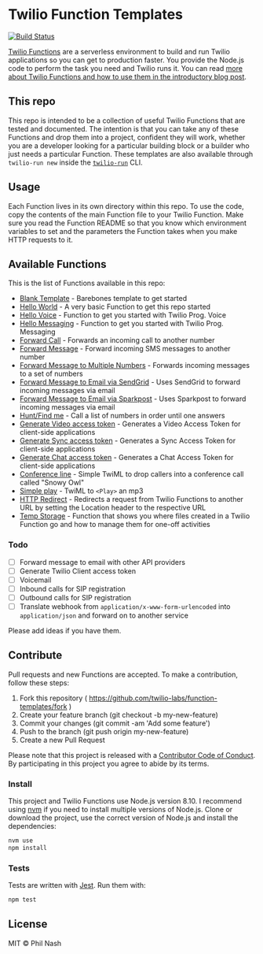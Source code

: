 # Twilio Function Templates

[![Build Status](https://travis-ci.org/twilio-labs/function-templates.svg?branch=master)](https://travis-ci.org/twilio-labs/function-templates)

[Twilio Functions](https://www.twilio.com/functions) are a serverless environment to build and run Twilio applications so you can get to production faster. You provide the Node.js code to perform the task you need and Twilio runs it. You can read [more about Twilio Functions and how to use them in the introductory blog post](https://www.twilio.com/blog/2017/05/introducing-twilio-functions.html).

## This repo

This repo is intended to be a collection of useful Twilio Functions that are tested and documented. The intention is that you can take any of these Functions and drop them into a project, confident they will work, whether you are a developer looking for a particular building block or a builder who just needs a particular Function. These templates are also available through `twilio-run new` inside the [`twilio-run`](https://npm.im/twilio-run) CLI.

## Usage

Each Function lives in its own directory within this repo. To use the code, copy the contents of the main Function file to your Twilio Function. Make sure you read the Function README so that you know which environment variables to set and the parameters the Function takes when you make HTTP requests to it.

## Available Functions

This is the list of Functions available in this repo:

- [Blank Template](blank) - Barebones template to get started
- [Hello World](hello-world) - A very basic Function to get this repo started
- [Hello Voice](hello-voice) - Function to get you started with Twilio Prog. Voice
- [Hello Messaging](hello-messaging) - Function to get you started with Twilio Prog. Messaging
- [Forward Call](forward-call) - Forwards an incoming call to another number
- [Forward Message](forward-message) - Forward incoming SMS messages to another number
- [Forward Message to Multiple Numbers](forward-message-multiple) - Forwards incoming messages to a set of numbers
- [Forward Message to Email via SendGrid](forward-message-sendgrid) - Uses SendGrid to forward incoming messages via email
- [Forward Message to Email via Sparkpost](forward-message-sparkpost) - Uses Sparkpost to forward incoming messages via email
- [Hunt/Find me](hunt) - Call a list of numbers in order until one answers
- [Generate Video access token](video-token) - Generates a Video Access Token for client-side applications
- [Generate Sync access token](sync-token) - Generates a Sync Access Token for client-side applications
- [Generate Chat access token](chat-token) - Generates a Chat Access Token for client-side applications
- [Conference line](conference) - Simple TwiML to drop callers into a conference call called "Snowy Owl"
- [Simple play](never-gonna-give-you-up) - TwiML to `<Play>` an mp3
- [HTTP Redirect](http-redirect) - Redirects a request from Twilio Functions to another URL by setting the Location header to the respective URL
- [Temp Storage](temp-storage) - Function that shows you where files created in a Twilio Function go and how to manage them for one-off activities

### Todo

- [ ] Forward message to email with other API providers
- [ ] Generate Twilio Client access token
- [ ] Voicemail
- [ ] Inbound calls for SIP registration
- [ ] Outbound calls for SIP registration
- [ ] Translate webhook from `application/x-www-form-urlencoded` into `application/json` and forward on to another service

Please add ideas if you have them.

## Contribute

Pull requests and new Functions are accepted. To make a contribution, follow these steps:

1. Fork this repository ( https://github.com/twilio-labs/function-templates/fork )
2. Create your feature branch (git checkout -b my-new-feature)
3. Commit your changes (git commit -am 'Add some feature')
4. Push to the branch (git push origin my-new-feature)
5. Create a new Pull Request

Please note that this project is released with a [Contributor Code of Conduct](#CODE_OF_CONDUCT). By participating in this project you agree to abide by its terms.

### Install

This project and Twilio Functions use Node.js version 8.10. I recommend using [nvm](https://github.com/creationix/nvm) if you need to install multiple versions of Node.js. Clone or download the project, use the correct version of Node.js and install the dependencies:

```bash
nvm use
npm install
```

### Tests

Tests are written with [Jest](https://facebook.github.io/jest/). Run them with:

```bash
npm test
```

## License

MIT © Phil Nash
